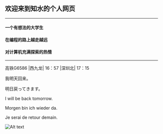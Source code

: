 ## 欢迎来到知水的个人网页

***

#### 一个有想法的大学生

#### 在编程的路上越走越远

#### 对计算机充满探索的热情

***

高铁G6586 |西九龙| 16：57 |深圳北| 17：15 

我明天回来。

明日戻ってきます。

I will be back tomorrow.

Morgen bin ich wieder da.

Je serai de retour demain.




![Alt text]( https://octodex.github.com/images/spidertocat.png "spidertocat") 


<!-- <img width = '400' height ='400' src = https://octodex.github.com/images/spidertocat.png></div> -->

<!--<img src="https://octodex.github.com/images/spidertocat.png" width="50%" height="50%"> -->
